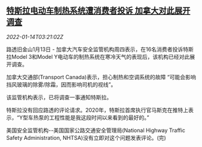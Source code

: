 <!--1642131062000-->
[特斯拉电动车制热系统遭消费者投诉 加拿大对此展开调查](https://cn.reuters.com/article/canada-tesla-customer-complain-0114-idCNKBS2JO07S)
------

<div><i>2022-01-14T03:21:02Z</i></div><p>路透旧金山1月13日 - 加拿大汽车安全监管机构周四表示，在16名消费者投诉特斯拉Model 3和Model Y电动车的制热系统在寒冷天气的表现后，该机构已经对此展开调查。</p><p>加拿大交通部(Transport Canada)表示，担心制热和空调系统的故障 “可能会影响挡风玻璃的除雾/除霜，因而影响司机的视线”。</p><p>该监管机构表示，已将调查一事通知特斯拉。</p><p>特斯拉没有回应路透的评论请求。2020年，特斯拉首席执行官马斯克在推特上表示，“Y型车热泵的工程性能是我这段时间以来看到的最好的。”</p><p>美国安全监管机构--美国国家公路交通安全管理局(National Highway Traffic Safety Administration, NHTSA)没有立即对这个问题发表评论。(完)</p>
